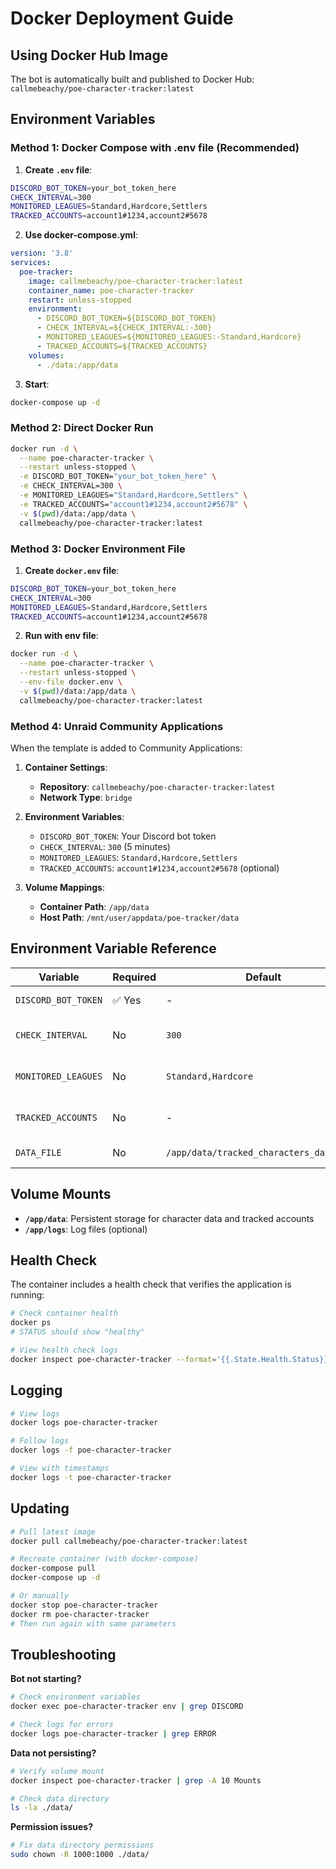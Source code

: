 # Docker Deployment Guide

## Using Docker Hub Image

The bot is automatically built and published to Docker Hub: `callmebeachy/poe-character-tracker:latest`

## Environment Variables

### Method 1: Docker Compose with .env file (Recommended)

1. **Create `.env` file**:
```bash
DISCORD_BOT_TOKEN=your_bot_token_here
CHECK_INTERVAL=300
MONITORED_LEAGUES=Standard,Hardcore,Settlers
TRACKED_ACCOUNTS=account1#1234,account2#5678
```

2. **Use docker-compose.yml**:
```yaml
version: '3.8'
services:
  poe-tracker:
    image: callmebeachy/poe-character-tracker:latest
    container_name: poe-character-tracker
    restart: unless-stopped
    environment:
      - DISCORD_BOT_TOKEN=${DISCORD_BOT_TOKEN}
      - CHECK_INTERVAL=${CHECK_INTERVAL:-300}
      - MONITORED_LEAGUES=${MONITORED_LEAGUES:-Standard,Hardcore}
      - TRACKED_ACCOUNTS=${TRACKED_ACCOUNTS}
    volumes:
      - ./data:/app/data
```

3. **Start**:
```bash
docker-compose up -d
```

### Method 2: Direct Docker Run

```bash
docker run -d \
  --name poe-character-tracker \
  --restart unless-stopped \
  -e DISCORD_BOT_TOKEN="your_bot_token_here" \
  -e CHECK_INTERVAL=300 \
  -e MONITORED_LEAGUES="Standard,Hardcore,Settlers" \
  -e TRACKED_ACCOUNTS="account1#1234,account2#5678" \
  -v $(pwd)/data:/app/data \
  callmebeachy/poe-character-tracker:latest
```

### Method 3: Docker Environment File

1. **Create `docker.env` file**:
```bash
DISCORD_BOT_TOKEN=your_bot_token_here
CHECK_INTERVAL=300
MONITORED_LEAGUES=Standard,Hardcore,Settlers
TRACKED_ACCOUNTS=account1#1234,account2#5678
```

2. **Run with env file**:
```bash
docker run -d \
  --name poe-character-tracker \
  --restart unless-stopped \
  --env-file docker.env \
  -v $(pwd)/data:/app/data \
  callmebeachy/poe-character-tracker:latest
```

### Method 4: Unraid Community Applications

When the template is added to Community Applications:

1. **Container Settings**:
   - **Repository**: `callmebeachy/poe-character-tracker:latest`
   - **Network Type**: `bridge`

2. **Environment Variables**:
   - `DISCORD_BOT_TOKEN`: Your Discord bot token
   - `CHECK_INTERVAL`: `300` (5 minutes)
   - `MONITORED_LEAGUES`: `Standard,Hardcore,Settlers`
   - `TRACKED_ACCOUNTS`: `account1#1234,account2#5678` (optional)

3. **Volume Mappings**:
   - **Container Path**: `/app/data`
   - **Host Path**: `/mnt/user/appdata/poe-tracker/data`

## Environment Variable Reference

| Variable | Required | Default | Description |
|----------|----------|---------|-------------|
| `DISCORD_BOT_TOKEN` | ✅ Yes | - | Discord bot token |
| `CHECK_INTERVAL` | No | `300` | Check interval in seconds |
| `MONITORED_LEAGUES` | No | `Standard,Hardcore` | Comma-separated leagues |
| `TRACKED_ACCOUNTS` | No | - | Initial accounts (optional) |
| `DATA_FILE` | No | `/app/data/tracked_characters_data.json` | Data file location |

## Volume Mounts

- **`/app/data`**: Persistent storage for character data and tracked accounts
- **`/app/logs`**: Log files (optional)

## Health Check

The container includes a health check that verifies the application is running:

```bash
# Check container health
docker ps
# STATUS should show "healthy"

# View health check logs
docker inspect poe-character-tracker --format='{{.State.Health.Status}}'
```

## Logging

```bash
# View logs
docker logs poe-character-tracker

# Follow logs
docker logs -f poe-character-tracker

# View with timestamps
docker logs -t poe-character-tracker
```

## Updating

```bash
# Pull latest image
docker pull callmebeachy/poe-character-tracker:latest

# Recreate container (with docker-compose)
docker-compose pull
docker-compose up -d

# Or manually
docker stop poe-character-tracker
docker rm poe-character-tracker
# Then run again with same parameters
```

## Troubleshooting

**Bot not starting?**
```bash
# Check environment variables
docker exec poe-character-tracker env | grep DISCORD

# Check logs for errors
docker logs poe-character-tracker | grep ERROR
```

**Data not persisting?**
```bash
# Verify volume mount
docker inspect poe-character-tracker | grep -A 10 Mounts

# Check data directory
ls -la ./data/
```

**Permission issues?**
```bash
# Fix data directory permissions
sudo chown -R 1000:1000 ./data/
```